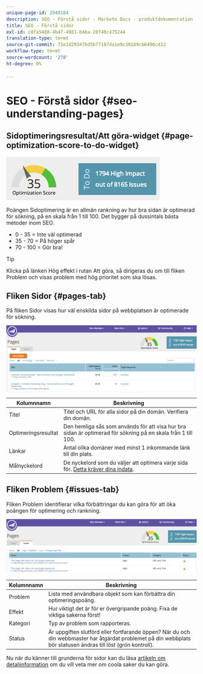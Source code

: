 ```yaml
---
unique-page-id: 2949184
description: SEO - Förstå sidor - Marketo Docs - produktdokumentation
title: SEO - Förstå sidor
exl-id: c0fa5408-4b4f-4981-b4ba-20f40c475244
translation-type: tm+mt
source-git-commit: 72e1d29347bd5b77107da1e9c30169cb6490c432
workflow-type: tm+mt
source-wordcount: '278'
ht-degree: 0%

---
```


# SEO - Förstå sidor {#seo-understanding-pages}

## Sidoptimeringsresultat/Att göra-widget {#page-optimization-score-to-do-widget}

![](assets/image2014-9-17-21-3a52-3a3.png)

Poängen Sidoptimering är en allmän rankning av hur bra sidan är optimerad för sökning, på en skala från 1 till 100. Det bygger på dussintals bästa metoder inom SEO.

* 0 - 35 = Inte väl optimerad
* 35 - 70 = På höger spår
* 70 - 100 = Gör bra!

>[!TIP]
>
>Klicka på länken Hög effekt i rutan Att göra, så dirigeras du om till fliken Problem och visas problem med hög prioritet som ska lösas.

## Fliken Sidor {#pages-tab}

På fliken Sidor visas hur väl enskilda sidor på webbplatsen är optimerade för sökning.

![](assets/image2014-9-17-21-3a52-3a41.png)

| Kolumnnamn | Beskrivning |
|---|---|
| Titel | Titel och URL för alla sidor på din domän. Verifiera din domän. |
| Optimeringsresultat | Den hemliga sås som används för att visa hur bra sidan är optimerad för sökning på en skala från 1 till 100. |
| Länkar | Antal olika domäner med minst 1 inkommande länk till din plats. |
| Målnyckelord | De nyckelord som du väljer att optimera varje sida för. [Detta kräver dina indata](/help/marketo/product-docs/additional-apps/seo/pages/seo-using-the-page-detail-drill-down.md). |

## Fliken Problem {#issues-tab}

Fliken Problem identifierar vilka förbättringar du kan göra för att öka poängen för optimering och rankning.

![](assets/image2014-9-17-21-3a53-3a15.png)

| Kolumnnamn | Beskrivning |
|---|---|
| Problem | Lista med användbara objekt som kan förbättra din optimeringspoäng. |
| Effekt | Hur viktigt det är för er övergripande poäng. Fixa de viktiga sakerna först! |
| Kategori | Typ av problem som rapporteras. |
| Status | Är uppgiften slutförd eller fortfarande öppen? När du och din webbmaster har åtgärdat problemet på din webbplats bör statusen ändras till löst (grön kontroll). |

Nu när du känner till grunderna för sidor kan du läsa [artikeln om detaljinformation](/help/marketo/product-docs/additional-apps/seo/pages/seo-using-the-page-detail-drill-down.md) om du vill veta mer om coola saker du kan göra.
